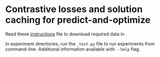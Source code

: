 # Contrastive losses and solution caching for predict-and-optimize

Read these [instructions](data/README.md) file to download required data in .

In experiment directories, run the `_test.py` file to run experiments from command-line. Additional information available with `--help` flag.